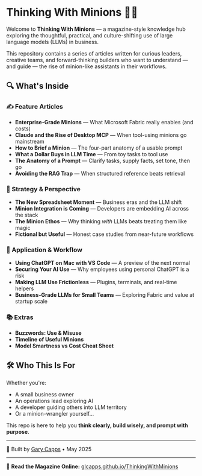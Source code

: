 # Thinking With Minions 🧠🍌

Welcome to **Thinking With Minions** — a magazine-style knowledge hub exploring the thoughtful, practical, and culture-shifting use of large language models (LLMs) in business.

This repository contains a series of articles written for curious leaders, creative teams, and forward-thinking builders who want to understand — and guide — the rise of minion-like assistants in their workflows.

## 🔍 What's Inside

### ✍️ Feature Articles
- **Enterprise-Grade Minions** — What Microsoft Fabric really enables (and costs)
- **Claude and the Rise of Desktop MCP** — When tool-using minions go mainstream
- **How to Brief a Minion** — The four-part anatomy of a usable prompt
- **What a Dollar Buys in LLM Time** — From toy tasks to tool use
- **The Anatomy of a Prompt** — Clarify tasks, supply facts, set tone, then go
- **Avoiding the RAG Trap** — When structured reference beats retrieval

### 🧩 Strategy & Perspective
- **The New Spreadsheet Moment** — Business eras and the LLM shift
- **Minion Integration is Coming** — Developers are embedding AI across the stack
- **The Minion Ethos** — Why thinking *with* LLMs beats treating them like magic
- **Fictional but Useful** — Honest case studies from near-future workflows

### 📓 Application & Workflow
- **Using ChatGPT on Mac with VS Code** — A preview of the next normal
- **Securing Your AI Use** — Why employees using personal ChatGPT is a risk
- **Making LLM Use Frictionless** — Plugins, terminals, and real-time helpers
- **Business-Grade LLMs for Small Teams** — Exploring Fabric and value at startup scale

### 📚 Extras
- **Buzzwords: Use & Misuse**
- **Timeline of Useful Minions**
- **Model Smartness vs Cost Cheat Sheet**

## 🛠 Who This Is For

Whether you're:
- A small business owner
- An operations lead exploring AI
- A developer guiding others into LLM territory
- Or a minion-wrangler yourself...

This repo is here to help you **think clearly, build wisely, and prompt with purpose**.

---

📍 Built by [Gary Capps](https://github.com/glcapps) • May 2025

---

🔗 **Read the Magazine Online:** [glcapps.github.io/ThinkingWithMinions](https://glcapps.github.io/ThinkingWithMinions/)